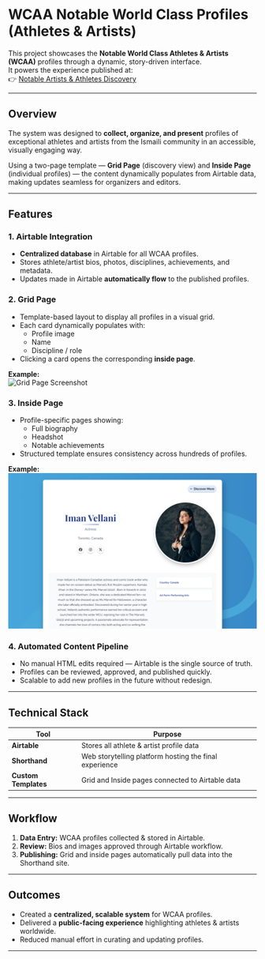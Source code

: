 # WCAA Notable World Class Profiles (Athletes & Artists)

This project showcases the **Notable World Class Athletes & Artists (WCAA)** profiles through a dynamic, story-driven interface.  
It powers the experience published at:  
👉 [Notable Artists & Athletes Discovery](https://theismaili.shorthandstories.com/notable-artists-and-athletes-discovery/)

---

## Overview

The system was designed to **collect, organize, and present** profiles of exceptional athletes and artists from the Ismaili community in an accessible, visually engaging way.  

Using a two-page template — **Grid Page** (discovery view) and **Inside Page** (individual profiles) — the content dynamically populates from Airtable data, making updates seamless for organizers and editors.

---

## Features

### 1. Airtable Integration
- **Centralized database** in Airtable for all WCAA profiles.
- Stores athlete/artist bios, photos, disciplines, achievements, and metadata.
- Updates made in Airtable **automatically flow** to the published profiles.

### 2. Grid Page
- Template-based layout to display all profiles in a visual grid.
- Each card dynamically populates with:
  - Profile image
  - Name
  - Discipline / role
- Clicking a card opens the corresponding **inside page**.

**Example:**  
![Grid Page Screenshot](images/grid.png)

### 3. Inside Page
- Profile-specific pages showing:
  - Full biography
  - Headshot
  - Notable achievements
- Structured template ensures consistency across hundreds of profiles.

**Example:**  
![Inside Page Screenshot](images/inside.png)

### 4. Automated Content Pipeline
- No manual HTML edits required — Airtable is the single source of truth.
- Profiles can be reviewed, approved, and published quickly.
- Scalable to add new profiles in the future without redesign.

---

## Technical Stack
| Tool            | Purpose                                                |
|-----------------|--------------------------------------------------------|
| **Airtable**    | Stores all athlete & artist profile data                |
| **Shorthand**   | Web storytelling platform hosting the final experience |
| **Custom Templates** | Grid and Inside pages connected to Airtable data |

---

## Workflow
1. **Data Entry:** WCAA profiles collected & stored in Airtable.  
2. **Review:** Bios and images approved through Airtable workflow.  
3. **Publishing:** Grid and inside pages automatically pull data into the Shorthand site.  

---

## Outcomes
- Created a **centralized, scalable system** for WCAA profiles.  
- Delivered a **public-facing experience** highlighting athletes & artists worldwide.  
- Reduced manual effort in curating and updating profiles.  

---


